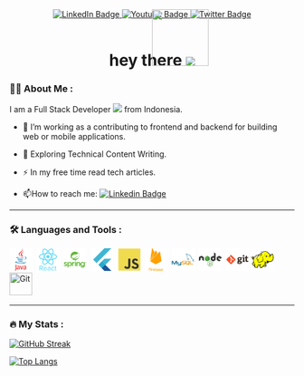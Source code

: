 <div id="header" align="center">
<img src="https://media4.giphy.com/media/zOvBKUUEERdNm/giphy.gif?cid=ecf05e47brud9stkielmjo2k86rtz80hq3p3dp2oqw2gvkxe&ep=v1_gifs_search&rid=giphy.gif&ct=g" width="100" height="100" style="position:absolute" frameBorder="0" class="giphy-embed" allowFullScreen>
</div >
<div id="badges" align="center">
  <a href="https://www.linkedin.com/in/senja-ingrit-176461219/">
    <img src="https://img.shields.io/badge/LinkedIn-blue?style=for-the-badge&logo=linkedin&logoColor=white" alt="LinkedIn Badge"/>
  </a>
  <a href="https://www.youtube.com/channel/UCEdDJ53fmVH1qXE-YaLiluA">
    <img src="https://img.shields.io/badge/YouTube-red?style=for-the-badge&logo=youtube&logoColor=white" alt="Youtube Badge"/>
  </a>
  <a href="https://twitter.com/aswin_anonymous">
    <img src="https://img.shields.io/badge/Twitter-x?style=for-the-badge&logo=twitter&color=black&logoColor=white" alt="Twitter Badge"/>
  </a>
</div>

<div id="profile" align="center">
  <img src="https://komarev.com/ghpvc/?username=senja007&style=flat-square&color=blue" alt=""/>
</div>

<div id="sapaan" align="center">
<h1>
  hey there <img src="https://media.giphy.com/media/hvRJCLFzcasrR4ia7z/giphy.gif" width="30px"/>
</h1>
</div>



### :woman_technologist: About Me :

I am a Full Stack Developer <img src="https://media.giphy.com/media/WUlplcMpOCEmTGBtBW/giphy.gif" width="30"> from Indonesia.

- :telescope: I’m working as a contributing to frontend and backend for building web or mobile applications.

- :seedling: Exploring Technical Content Writing.

- :zap: In my free time read tech articles.

- :mailbox:How to reach me: [![Linkedin Badge](https://img.shields.io/badge/-here-blue?style=flat&logo=Linkedin&logoColor=white)](https://www.linkedin.com/in/senja-ingrit-176461219/)

---

### :hammer_and_wrench: Languages and Tools :
<div>
  <img src="https://github.com/devicons/devicon/blob/master/icons/java/java-original-wordmark.svg" title="Java" alt="Java" width="40" height="40"/>&nbsp;
  <img src="https://github.com/devicons/devicon/blob/master/icons/react/react-original-wordmark.svg" title="React" alt="React" width="40" height="40"/>&nbsp;
  <img src="https://github.com/devicons/devicon/blob/master/icons/spring/spring-original-wordmark.svg" title="Spring" alt="Spring" width="40" height="40"/>&nbsp;
  <img src="https://github.com/devicons/devicon/blob/master/icons/flutter/flutter-original.svg" title="Flutter" alt="Flutter" width="40" height="40"/>&nbsp;
  <img src="https://github.com/devicons/devicon/blob/master/icons/javascript/javascript-original.svg" title="JavaScript" alt="JavaScript" width="40" height="40"/>&nbsp;
  <img src="https://github.com/devicons/devicon/blob/master/icons/firebase/firebase-plain-wordmark.svg" title="Firebase" alt="Firebase" width="40" height="40"/>&nbsp;
  <img src="https://github.com/devicons/devicon/blob/master/icons/mysql/mysql-original-wordmark.svg" title="MySQL"  alt="MySQL" width="40" height="40"/>&nbsp;
  <img src="https://github.com/devicons/devicon/blob/master/icons/nodejs/nodejs-original-wordmark.svg" title="NodeJS" alt="NodeJS" width="40" height="40"/>&nbsp;
  <img src="https://github.com/devicons/devicon/blob/master/icons/git/git-original-wordmark.svg" title="Git" **alt="Git" width="40" height="40"/>
  <img src="https://github.com/devicons/devicon/blob/master/icons/hadoop/hadoop-original.svg" title="Git" **alt="Git" width="40" height="40"/>
  <img src="https://www.logo.wine/a/logo/Apache_HBase/Apache_HBase-Logo.wine.svg" title="Git" **alt="Git" width="40" height="40"/>
</div>

---

### :fire: My Stats :
[![GitHub Streak](http://github-readme-streak-stats.herokuapp.com?user=senja007&theme=dracula)](https://git.io/streak-stats)

[![Top Langs](https://github-readme-stats.vercel.app/api/top-langs/?username=senja007&layout=compact&theme=vision-friendly-dark)](https://github.com/anuraghazra/github-readme-stats)


<!---
senja007/senja007 is a ✨ special ✨ repository because its `README.md` (this file) appears on your GitHub profile.
You can click the Preview link to take a look at your changes.
--->
